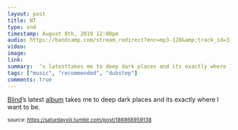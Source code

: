 ```yaml
---
layout: post
title: NT
type: snd
timestamp: August 8th, 2019 12:00pm
audio: https://bandcamp.com/stream_redirect?enc=mp3-128&amp;track_id=3114575757&amp;ts=1618890939&amp;t=80e1a1359e25e2d6017cc5b80f4852fdf25de0f9
video: 
image: 
link: 
summary:  ’s latesttakes me to deep dark places and its exactly where I want to be.
tags: ["music", "recommended", "dubstep"]
comments: true
---
```


<a href="https://www.blindedm.com" target="_blank">Blind</a>’s latest <a href="https://blindhandicap.bandcamp.com/album/submerged" target="_blank">album</a> takes me to deep dark places and its exactly where I want to be.
 
  
<small>source: https://saturdayxiii.tumblr.com/post/186866959138</small>